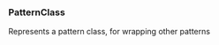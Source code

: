 ### <a id="McUtils.Parsers.RegexPatterns.PatternClass">PatternClass</a>
Represents a pattern class, for wrapping other patterns


